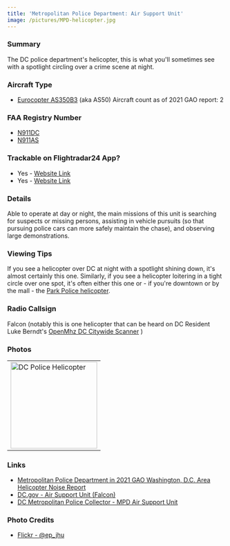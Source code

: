 ```yaml
---
title: 'Metropolitan Police Department: Air Support Unit'
image: /pictures/MPD-helicopter.jpg
---
```


### Summary

The DC police department's helicopter, this is what you'll sometimes see with a spotlight circling over a crime scene at night.

### Aircraft Type
* [Eurocopter AS350B3](https://en.wikipedia.org/wiki/Eurocopter_AS350_%C3%89cureuil) (aka AS50) Aircraft count as of 2021 GAO report: 2

### FAA Registry Number
* [N911DC](https://registry.faa.gov/aircraftinquiry/NNum_Results.aspx?NNumbertxt=N911DC)
* [N911AS](https://registry.faa.gov/aircraftinquiry/NNum_Results.aspx?NNumbertxt=N911AS)

### Trackable on Flightradar24 App?
* Yes - [Website Link](https://www.flightradar24.com/data/aircraft/N911DC)
* Yes - [Website Link](https://www.flightradar24.com/data/aircraft/N911AS)


### Details

Able to operate at day or night, the main missions of this unit is searching for suspects or missing persons, assisting in vehicle pursuits (so that pursuing police cars can more safely maintain the chase), and observing large demonstrations.

### Viewing Tips 

If you see a helicopter over DC at night with a spotlight shining down, it's almost certainly this one.  Similarly, if you see a helicopter loitering in a tight circle over one spot, it's often either this one or - if you're downtown or by the mall - the [Park Police helicopter](https://helicoptersofdc.com/helicopters/us-park-police-aviation-unit/).

### Radio Callsign

Falcon (notably this is one helicopter that can be heard on DC Resident Luke Berndt's [OpenMhz DC Citywide Scanner](https://openmhz.com/system/dcfd) )

### Photos 

<table style="width:100%">
  <tr>
        <td><img src="https://helicoptersofdc.com/pictures/MPD-helicopter.jpg" alt="DC Police Helicopter" width="200"></td>
    </tr>
  </table>
  

### Links
* [Metropolitan Police Department in 2021 GAO Washington, D.C. Area Helicopter Noise Report](https://hyp.is/ZdT0pBV0EeyEJhekJEWmoQ/www.gao.gov/assets/gao-21-200.pdf)
* [DC.gov - Air Support Unit (Falcon)](https://mpdc.dc.gov/page/air-support-unit-falcon)
* [DC Metropolitan Police Collector - MPD Air Support Unit](http://www.dcmetropolicecollector.com/MPD-Air-Support-Unit.html)

### Photo Credits
* [Flickr - @ep_jhu](https://www.flickr.com/photos/ep_jhu/35266792364/in/photostream)
